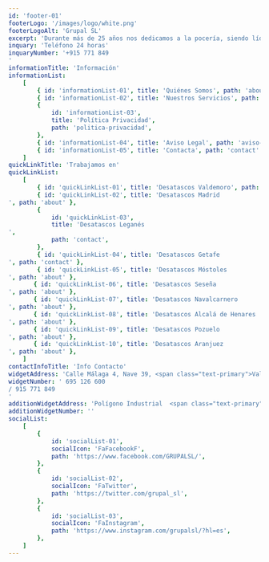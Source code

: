 ```yaml
---
id: 'footer-01'
footerLogo: '/images/logo/white.png'
footerLogoAlt: 'Grupal SL'
excerpt: 'Durante más de 25 años nos dedicamos a la pocería, siendo líderes entre las mejores empresas de desatascos en Madrid. Ofrecemos no solo los mejores servicios, sino que también somos la empresa de desatrancos más económica de Madrid.'
inquary: 'Teléfono 24 horas'
inquaryNumber: '+915 771 849
'
informationTitle: 'Información'
informationList:
    [
        { id: 'informationList-01', title: 'Quiénes Somos', path: 'about' },
        { id: 'informationList-02', title: 'Nuestros Servicios', path: 'services' },
        {
            id: 'informationList-03',
            title: 'Política Privacidad',
            path: 'politica-privacidad',
        },
        { id: 'informationList-04', title: 'Aviso Legal', path: 'aviso-legal' },
        { id: 'informationList-05', title: 'Contacta', path: 'contact' },
    ]
quickLinkTitle: 'Trabajamos en'
quickLinkList:
    [
        { id: 'quickLinkList-01', title: 'Desatascos Valdemoro', path: 'contact' },
        { id: 'quickLinkList-02', title: 'Desatascos Madrid
', path: 'about' },
        {
            id: 'quickLinkList-03',
            title: 'Desatascos Leganés
',
            path: 'contact',
        },
        { id: 'quickLinkList-04', title: 'Desatascos Getafe
', path: 'contact' },
        { id: 'quickLinkList-05', title: 'Desatascos Móstoles
', path: 'about' },
       { id: 'quickLinkList-06', title: 'Desatascos Seseña
', path: 'about' },
       { id: 'quickLinkList-07', title: 'Desatascos Navalcarnero
', path: 'about' },
       { id: 'quickLinkList-08', title: 'Desatascos Alcalá de Henares
', path: 'about' },
       { id: 'quickLinkList-09', title: 'Desatascos Pozuelo
', path: 'about' },
       { id: 'quickLinkList-10', title: 'Desatascos Aranjuez
', path: 'about' },
    ]
contactInfoTitle: 'Info Contacto'
widgetAddress: 'Calle Málaga 4, Nave 39, <span class="text-primary">Valdemoro, Madrid</span>'
widgetNumber: ' 695 126 600
/ 915 771 849
'
additionWidgetAddress: 'Polígono Industrial  <span class="text-primary">La Carrehuela</span>'
additionWidgetNumber: ''
socialList:
    [
        {
            id: 'socialList-01',
            socialIcon: 'FaFacebookF',
            path: 'https://www.facebook.com/GRUPALSL/',
        },
        {
            id: 'socialList-02',
            socialIcon: 'FaTwitter',
            path: 'https://twitter.com/grupal_sl',
        },
        {
            id: 'socialList-03',
            socialIcon: 'FaInstagram',
            path: 'https://www.instagram.com/grupalsl/?hl=es',
        },
    ]
---
```

